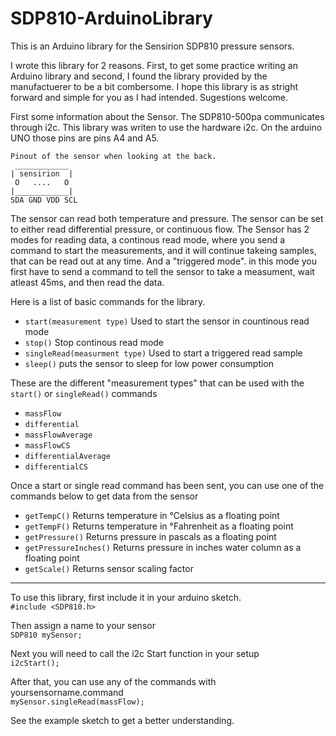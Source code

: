 # SDP810-ArduinoLibrary
This is an Arduino library for the Sensirion SDP810 pressure sensors.

I wrote this library for 2 reasons. First, to get some practice writing an Arduino library and second, I found the library provided by the manufactuerer to be a bit combersome.
I hope this library is as stright forward and simple for you as I had intended. Sugestions welcome. 

First some information about the Sensor. 
The SDP810-500pa communicates through i2c. 
This library was writen to use the hardware i2c. 
On the arduino UNO those pins are pins A4 and A5.

```
Pinout of the sensor when looking at the back.
 ____________
| sensirion  |
 O   ....   O
|____________|
SDA GND VDD SCL
```


The sensor can read both temperature and pressure.
The sensor can be set to either read differential pressure, or continuous flow.
The Sensor has 2 modes for reading data, a continous read mode, where you send a command to start the measurements, 
and it will continue takeing samples, that can be read out at any time.
And a "triggered mode". in this mode you first have to send a command to tell the sensor to take a measument, wait atleast 45ms, 
and then read the data. 


Here is a list of basic commands for the library.
- `start(measurement type)`	Used to start the sensor in countinous read mode	
- `stop()`	  Stop continous read mode
- `singleRead(measurment type)`	Used to start a triggered read sample
- `sleep()`  puts the sensor to sleep for low power consumption

These are the different "measurement types" that can be used with the `start()` or `singleRead()` commands  
- `massFlow`  	
- `differential`  
- `massFlowAverage`  
- `massFlowCS`	 
- `differentialAverage`  	
- `differentialCS`  

Once a start or single read command has been sent, you can use one of the commands below to get data from the sensor
- `getTempC()` 	Returns temperature in °Celsius as a floating point  
- `getTempF()`	Returns temperature in °Fahrenheit as a floating point  
- `getPressure()`	Returns pressure in pascals as a floating point  
- `getPressureInches()`	Returns pressure in inches water column as a floating point  
- `getScale()`	Returns sensor scaling factor  

---
To use this library, first include it in your arduino sketch.  
`#include <SDP810.h>`

Then assign a name to your sensor  
`SDP810 mySensor;`

Next you will need to call the i2c Start function in your setup  
`i2cStart();`  

After that, you can use any of the commands with yoursensorname.command  
`mySensor.singleRead(massFlow);`

See the example sketch to get a better understanding.

